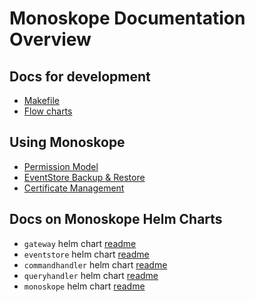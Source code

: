# Monoskope Documentation Overview

## Docs for development

* [Makefile](Makefile.md)
* [Flow charts](flow-charts/overview.md)

## Using Monoskope

* [Permission Model](permissionModel.md)
* [EventStore Backup & Restore](eventstore-backup.md)
* [Certificate Management](certificate-management.md)

## Docs on Monoskope Helm Charts

* `gateway` helm chart [readme](build/package/helm/gateway/README.md)
* `eventstore` helm chart [readme](build/package/helm/eventstore/README.md)
* `commandhandler` helm chart [readme](build/package/helm/commandhandler/README.md)
* `queryhandler` helm chart [readme](build/package/helm/queryhandler/README.md)
* `monoskope` helm chart [readme](build/package/helm/monoskope/README.md)
